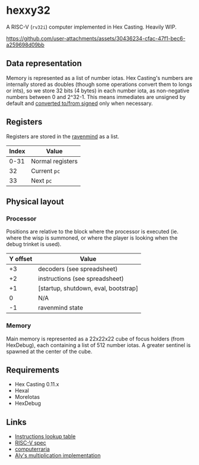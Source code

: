 # hexxy32

A RISC-V (`rv32i`) computer implemented in Hex Casting. Heavily WIP.

https://github.com/user-attachments/assets/30436234-cfac-47f1-bec6-a259698d09bb

## Data representation

Memory is represented as a list of number iotas. Hex Casting's numbers are internally stored as doubles (though some operations convert them to longs or ints), so we store 32 bits (4 bytes) in each number iota, as non-negative numbers between 0 and 2^32-1. This means immediates are unsigned by default and [converted to/from signed](https://stackoverflow.com/a/62328202) only when necessary.

## Registers

Registers are stored in the [ravenmind](https://hexcasting.hexxy.media/v/0.11.1-7/1.0/en_us/#patterns/readwrite@hexcasting:local) as a list.

| Index | Value            |
| ----- | ---------------- |
| 0-31  | Normal registers |
| 32    | Current `pc`     |
| 33    | Next `pc`        |

## Physical layout

### Processor

Positions are relative to the block where the processor is executed (ie. where the wisp is summoned, or where the player is looking when the debug trinket is used).

| Y offset | Value                                |
| -------- | ------------------------------------ |
| +3       | decoders (see spreadsheet)           |
| +2       | instructions (see spreadsheet)       |
| +1       | [startup, shutdown, eval, bootstrap] |
| 0        | N/A                                  |
| -1       | ravenmind state                      |

### Memory

Main memory is represented as a 22x22x22 cube of focus holders (from HexDebug), each containing a list of 512 number iotas. A greater sentinel is spawned at the center of the cube.

## Requirements

- Hex Casting 0.11.x
- Hexal
- MoreIotas
- HexDebug

## Links

- [Instructions lookup table](https://docs.google.com/spreadsheets/d/1i21hN2jmQvABMubGRTGIojoAtegI30-cbB2LlNZ8S3Y/edit?usp=sharing)
- [RISC-V spec](https://drive.google.com/file/d/1s0lZxUZaa7eV_O0_WsZzaurFLLww7ou5/view?usp=drive_link)
- [computerraria](https://github.com/misprit7/computerraria)
- [Aly's multiplication implementation](https://discord.com/channels/936370934292549712/986383249456644166/1199843847572836452)
